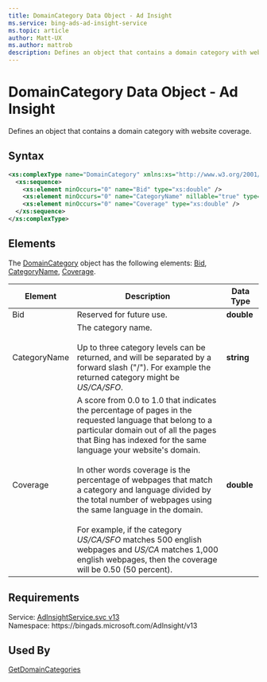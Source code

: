 ```yaml
---
title: DomainCategory Data Object - Ad Insight
ms.service: bing-ads-ad-insight-service
ms.topic: article
author: Matt-UX
ms.author: mattrob
description: Defines an object that contains a domain category with website coverage.
---
```

# DomainCategory Data Object - Ad Insight
Defines an object that contains a domain category with website coverage. 

## Syntax
```xml
<xs:complexType name="DomainCategory" xmlns:xs="http://www.w3.org/2001/XMLSchema">
  <xs:sequence>
    <xs:element minOccurs="0" name="Bid" type="xs:double" />
    <xs:element minOccurs="0" name="CategoryName" nillable="true" type="xs:string" />
    <xs:element minOccurs="0" name="Coverage" type="xs:double" />
  </xs:sequence>
</xs:complexType>
```

## <a name="elements"></a>Elements

The [DomainCategory](domaincategory.md) object has the following elements: [Bid](#bid), [CategoryName](#categoryname), [Coverage](#coverage).

|Element|Description|Data Type|
|-----------|---------------|-------------|
|<a name="bid"></a>Bid|Reserved for future use.|**double**|
|<a name="categoryname"></a>CategoryName|The category name.<br/><br/>Up to three category levels can be returned, and will be separated by a forward slash ("/"). For example the returned category might be *US/CA/SFO*.|**string**|
|<a name="coverage"></a>Coverage|A score from 0.0 to 1.0 that indicates the percentage of pages in the requested language that belong to a particular domain out of all the pages that Bing has indexed for the same language your website's domain.<br/><br/>In other words coverage is the percentage of webpages that match a category and language divided by the total number of webpages using the same language in the domain.<br/><br/>For example, if the category *US/CA/SFO* matches 500 english webpages and *US/CA* matches 1,000 english webpages, then the coverage will be 0.50 (50 percent).|**double**|

## Requirements
Service: [AdInsightService.svc v13](https://adinsight.api.bingads.microsoft.com/Api/Advertiser/AdInsight/v13/AdInsightService.svc)  
Namespace: https\://bingads.microsoft.com/AdInsight/v13  

## Used By
[GetDomainCategories](getdomaincategories.md)  
